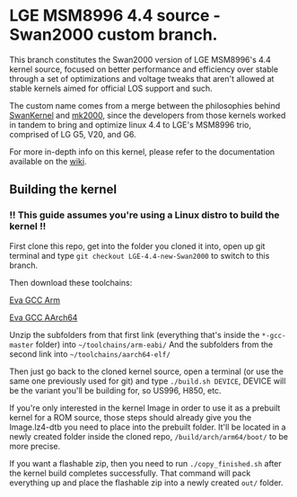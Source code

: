 # LGE MSM8996 4.4 source - Swan2000 custom branch.

This branch constitutes the Swan2000 version of LGE MSM8996's 4.4 kernel source, focused on better performance and efficiency over stable through a set of optimizations and voltage tweaks that aren't allowed at stable kernels aimed for official LOS support and such.

The custom name comes from a merge between the philosophies behind [SwanKernel](https://github.com/AShiningRay/SwanKernel-LGV20_G5_G6) and [mk2000](https://github.com/stendro/msm8996_lge_kernel), since the developers from those kernels worked in tandem to bring and optimize linux 4.4 to LGE's MSM8996 trio, comprised of LG G5, V20, and G6.

For more in-depth info on this kernel, please refer to the documentation available on the [wiki](https://github.com/LGE-G5-G6-V20/msm8996_lge_kernel/wiki).

## Building the kernel

### !! This guide assumes you're using a Linux distro to build the kernel !! 

First clone this repo, get into the folder you cloned it into, open up git terminal and type `git checkout LGE-4.4-new-Swan2000` to switch to this branch.

Then download these toolchains:

[Eva GCC Arm](https://github.com/mvaisakh/gcc-arm/archive/gcc-master.zip)

[Eva GCC AArch64](https://github.com/mvaisakh/gcc-arm64/archive/gcc-master.zip)

Unzip the subfolders from that first link (everything that's inside the `*-gcc-master` folder) into `~/toolchains/arm-eabi/`
And the subfolders from the second link into `~/toolchains/aarch64-elf/`

Then just go back to the cloned kernel source, open a terminal (or use the same one previously used for git) and type `./build.sh DEVICE`, DEVICE will be the variant you'll be building for, so US996, H850, etc.

If you're only interested in the kernel Image in order to use it as a prebuilt kernel for a ROM source, those steps should already give you the Image.lz4-dtb you need to place into the prebuilt folder. It'll be located in a newly created folder inside the cloned repo, `/build/arch/arm64/boot/` to be more precise.

If you want a flashable zip, then you need to run `./copy_finished.sh` after the kernel build completes successfully. That command will pack everything up and place the flashable zip into a newly created `out/` folder.

